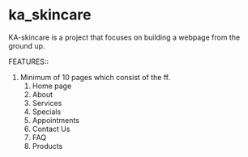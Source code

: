 # ka_skincare

KA-skincare is a project that focuses on building a webpage from the ground up.

FEATURES::
1. Minimum of 10 pages which consist of the ff.
	1. Home page
	2. About 
	3. Services
	4. Specials
	5. Appointments
	6. Contact Us
	7. FAQ
	8. Products
	
	 

